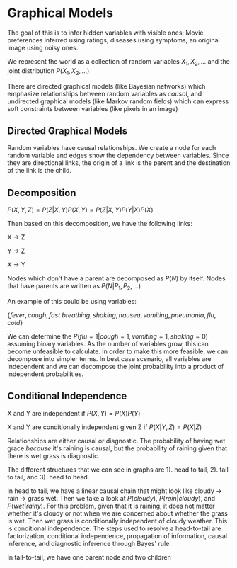 # Graphical Models

The goal of this is to infer hidden variables with visible ones: Movie preferences inferred using ratings, diseases using symptoms, an original image using noisy ones.

We represent the world as a collection of random variables $X_1, X_2, ...$ and the joint distribution $P(X_1, X_2, ...)$

There are directed graphical models (like Bayesian networks) which emphasize relationships between random variables as *causal*, and undirected graphical models (like Markov random fields) which can express soft constraints between variables (like pixels in an image)

## Directed Graphical Models

Random variables have causal relationships. We create a node for each random variable and edges show the dependency between variables. Since they are directional links, the origin of a link is the parent and the destination of the link is the child.

## Decomposition

$P(X, Y, Z) = P(Z|X, Y)P(X, Y)=P(Z|X, Y)P(Y|X)P(X)$

Then based on this decomposition, we have the following links:

X -> Z

Y -> Z

X -> Y

Nodes which don't have a parent are decomposed as $P(N)$ by itself. Nodes that have parents are written as $P(N|P_1, P_2, ...)$

An example of this could be using variables:

$\{fever, cough, fast \ breathing, shaking, nausea, vomiting, pneumonia, flu, cold\}$

We can determine the $P(flu = 1 | cough = 1, vomiting = 1, shaking = 0)$ assuming binary variables. As the number of variables grow, this can become unfeasible to calculate. In order to make this more feasible, we can decompose into simpler terms. In best case scenario, all variables are independent and we can decompose the joint probability into a product of independent probabilities.

## Conditional Independence

X and Y are independent if $P(X,Y)=P(X)P(Y)$

X and Y are conditionally independent given Z if $P(X|Y,Z)=P(X|Z)$

Relationships are either causal or diagnostic. The probability of having wet grace *because* it's raining is causal, but the probability of raining given that there is wet grass is diagnostic.

The different structures that we can see in graphs are 1). head to tail, 2). tail to tail, and 3). head to head.

In head to tail, we have a linear causal chain that might look like cloudy -> rain -> grass wet. Then we take a look at $P(cloudy)$, $P(rain|cloudy)$, and $P(wet|rainy)$. For this problem, given that it is raining, it does not matter whether it's cloudy or not when we are concerned about whether the grass is wet. Then wet grass is conditionally independent of cloudy weather. This is conditional independence.
The steps used to resolve a head-to-tail are factorization, conditional independence, propagation of information, causal inference, and diagnostic inference through Bayes' rule.

In tail-to-tail, we have one parent node and two children